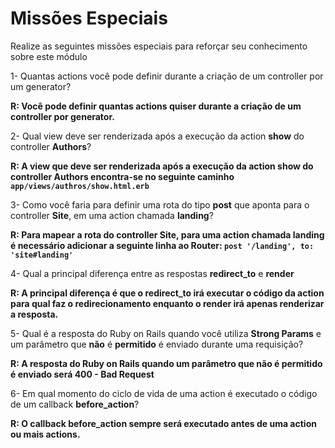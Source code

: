 # Missões Especiais

Realize as seguintes missões especiais para reforçar seu conhecimento sobre este módulo

1- Quantas actions você pode definir durante a criação de um controller por um generator?

**R: Você pode definir quantas actions quiser durante a criação de um controller por generator.**

2- Qual view deve ser renderizada após a execução da action **show** do controller **Authors**?

**R: A view que deve ser renderizada após a execução da action show do controller Authors encontra-se no seguinte caminho `app/views/authros/show.html.erb`**

3- Como você faria para definir uma rota do tipo **post** que aponta para o controller **Site**, em uma action chamada **landing**?

**R: Para mapear a rota do controller Site, para uma action chamada landing é necessário adicionar a seguinte linha ao Router: `post '/landing', to: 'site#landing'`**

4- Qual a principal diferença entre as respostas **redirect_to** e **render**

**R: A principal diferença é que o redirect_to irá executar o código da action para qual faz o redirecionamento enquanto o render irá apenas renderizar a resposta.**

5- Qual é a resposta do Ruby on Rails quando você utiliza **Strong Params** e um parâmetro que **não** é **permitido** é enviado durante uma requisição?

**R: A resposta do Ruby on Rails quando um parâmetro que não é permitido é enviado será 400 - Bad Request**

6- Em qual momento do ciclo de vida de uma action é executado o código de um callback **before_action**?

**R: O callback before_action sempre será executado antes de uma action ou mais actions.**
